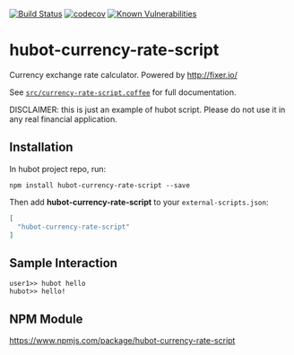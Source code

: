 [![Build Status](https://travis-ci.org/boriska70/hubot-currency-rate-script.svg?branch=master)](https://travis-ci.org/boriska70/hubot-currency-rate-script)
[![codecov](https://codecov.io/gh/boriska70/hubot-currency-rate-script/branch/master/graph/badge.svg)](https://codecov.io/gh/boriska70/hubot-currency-rate-script)
[![Known Vulnerabilities](https://snyk.io/test/github/boriska70/hubot-currency-rate-script/badge.svg)](https://snyk.io/test/github/boriska70/hubot-currency-rate-script)


# hubot-currency-rate-script

Currency exchange rate calculator. Powered by http://fixer.io/

See [`src/currency-rate-script.coffee`](src/currency-rate-script.coffee) for full documentation.

DISCLAIMER: this is just an example of hubot script. Please do not use it in any real financial application.

## Installation

In hubot project repo, run:

`npm install hubot-currency-rate-script --save`

Then add **hubot-currency-rate-script** to your `external-scripts.json`:

```json
[
  "hubot-currency-rate-script"
]
```

## Sample Interaction

```
user1>> hubot hello
hubot>> hello!
```

## NPM Module

https://www.npmjs.com/package/hubot-currency-rate-script
